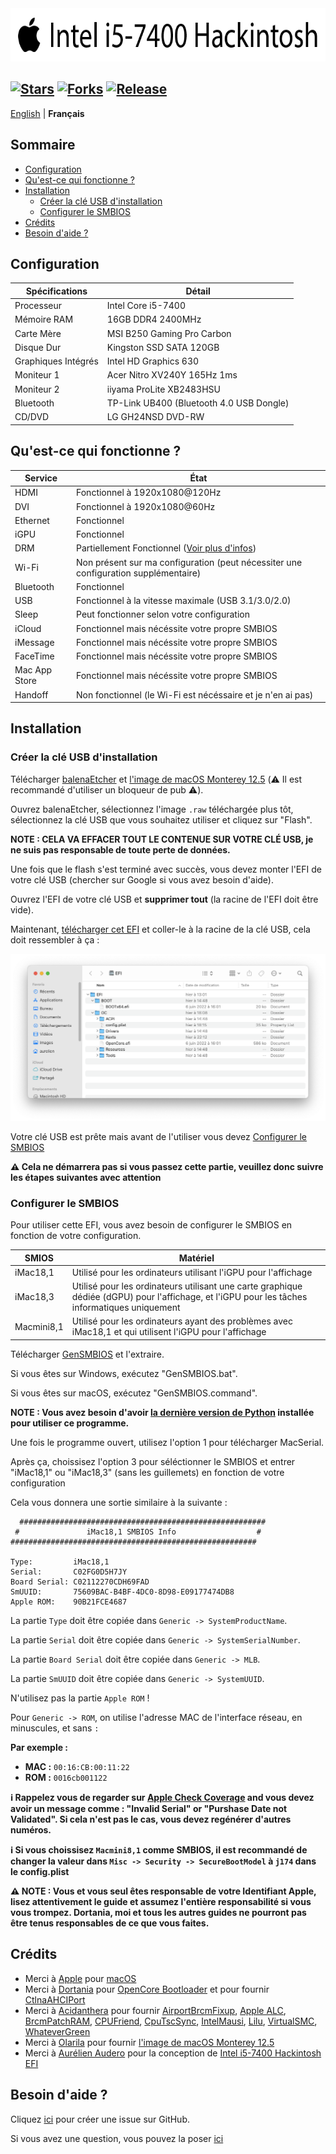 <img src="Images/Readme-Title.png" width="679" height="85"/>

[![Stars](https://img.shields.io/github/stars/AurelienAudero/Intel-i5-7400-Hackintosh-EFI?label=Stars)](https://github.com/AurelienAudero/Intel-i5-7400-Hackintosh-EFI/stargazers)
[![Forks](https://img.shields.io/github/forks/AurelienAudero/Intel-i5-7400-Hackintosh-EFI?label=Forks)](https://github.com/AurelienAudero/Intel-i5-7400-Hackintosh-EFI/network/members)
[![Release](https://img.shields.io/github/v/release/AurelienAudero/Intel-i5-7400-Hackintosh-EFI?label=Download)](https://github.com/AurelienAudero/Intel-i5-7400-Hackintosh-EFI/releases/latest)
-----

[English](README.md) | **Français**

## Sommaire

- [Configuration](#configuration)
- [Qu'est-ce qui fonctionne ?](#quest-ce-qui-fonctionne-)
- [Installation](#installation)
    - [Créer la clé USB d'installation](#créer-la-clé-usb-dinstallation) 
    - [Configurer le SMBIOS](#configurer-le-smbios)
- [Crédits](#crédits)
- [Besoin d'aide ?](#besoin-daide-)

## Configuration

| Spécifications | Détail |
| -------------- | ------ |
| Processeur | Intel Core i5-7400 |
| Mémoire RAM | 16GB DDR4 2400MHz |
| Carte Mère | MSI B250 Gaming Pro Carbon |
| Disque Dur | Kingston SSD SATA 120GB |
| Graphiques Intégrés | Intel HD Graphics 630 |
| Moniteur 1 | Acer Nitro XV240Y 165Hz 1ms |
| Moniteur 2 | iiyama ProLite XB2483HSU |
| Bluetooth | TP-Link UB400 (Bluetooth 4.0 USB Dongle) |
| CD/DVD | LG GH24NSD DVD-RW |

## Qu'est-ce qui fonctionne ?

| Service | État |
| ------- | ---- |
| HDMI | Fonctionnel à 1920x1080@120Hz |
| DVI | Fonctionnel à 1920x1080@60Hz |
| Ethernet | Fonctionnel |
| iGPU | Fonctionnel |
| DRM | Partiellement Fonctionnel ([Voir plus d'infos](https://github.com/AurelienAudero/Intel-i5-7400-Hackintosh-EFI/issues/5))
| Wi-Fi | Non présent sur ma configuration (peut nécessiter une configuration supplémentaire)|
| Bluetooth | Fonctionnel |
| USB | Fonctionnel à la vitesse maximale (USB 3.1/3.0/2.0) |
| Sleep | Peut fonctionner selon votre configuration |
| iCloud | Fonctionnel mais nécéssite votre propre SMBIOS |
| iMessage | Fonctionnel mais nécéssite votre propre SMBIOS |
| FaceTime | Fonctionnel mais nécéssite votre propre SMBIOS |
| Mac App Store | Fonctionnel mais nécéssite votre propre SMBIOS |
| Handoff | Non fonctionnel (le Wi-Fi est nécéssaire et je n'en ai pas) |

## Installation

### Créer la clé USB d'installation

Télécharger [balenaEtcher](https://www.balena.io/etcher/) et [l'image de macOS Monterey 12.5](https://www.mediafire.com/file/3a06ji4i9i3gs9d/Olarila+Monterey+12.5.raw/file) (⚠️ Il est recommandé d'utiliser un bloqueur de pub ⚠️).

Ouvrez balenaEtcher, sélectionnez l'image `.raw` téléchargée plus tôt, sélectionnez la clé USB que vous souhaitez utiliser et cliquez sur "Flash".

**NOTE : CELA VA EFFACER TOUT LE CONTENUE SUR VOTRE CLÉ USB, je ne suis pas responsable de toute perte de données.**

Une fois que le flash s'est terminé avec succès, vous devez monter l'EFI de votre clé USB (chercher sur Google si vous avez besoin d'aide).

Ouvrez l'EFI de votre clé USB et **supprimer tout** (la racine de l'EFI doit être vide).

Maintenant, [télécharger cet EFI](https://github.com/AurelienAudero/Intel-i5-7400-Hackintosh-EFI/releases/latest) et coller-le à la racine de la clé USB, cela doit ressembler à ça :

![EFI-directory-Screenshot](/Images/EFI-directory-Screenshot.png)

Votre clé USB est prête mais avant de l'utiliser vous devez [Configurer le SMBIOS](#configurer-le-smbios)

**⚠️ Cela ne démarrera pas si vous passez cette partie, veuillez donc suivre les étapes suivantes avec attention**

### Configurer le SMBIOS

Pour utiliser cette EFI, vous avez besoin de configurer le SMBIOS en fonction de votre configuration.

| SMIOS | Matériel |
| ----- | -------- |
| iMac18,1 | Utilisé pour les ordinateurs utilisant l'iGPU pour l'affichage |
| iMac18,3 | Utilisé pour les ordinateurs utilisant une carte graphique dédiée (dGPU) pour l'affichage, et l'iGPU pour les tâches informatiques uniquement |
| Macmini8,1 | Utilisé pour les ordinateurs ayant des problèmes avec iMac18,1 et qui utilisent l'iGPU pour l'affichage |

Télécharger [GenSMBIOS](https://github.com/corpnewt/GenSMBIOS/archive/refs/heads/master.zip) et l'extraire.

Si vous êtes sur Windows, exécutez "GenSMBIOS.bat".

Si vous êtes sur macOS, exécutez "GenSMBIOS.command".

**NOTE : Vous avez besoin d'avoir [la dernière version de Python](https://www.python.org/downloads/) installée pour utiliser ce programme.**

Une fois le programme ouvert, utilisez l'option 1 pour télécharger MacSerial.

Après ça, choissisez l'option 3 pour séléctionner le SMBIOS et entrer "iMac18,1" ou "iMac18,3" (sans les guillemets) en fonction de votre configuration

Cela vous donnera une sortie similaire à la suivante :

```
  #######################################################
 #               iMac18,1 SMBIOS Info                  #
#######################################################

Type:         iMac18,1
Serial:       C02FG0D5H7JY
Board Serial: C02112270CDH69FAD
SmUUID:       75609BAC-B4BF-4DC0-8D98-E09177474DB8
Apple ROM:    90B21FCE4687
```

La partie `Type` doit être copiée dans `Generic -> SystemProductName`.

La partie `Serial` doit être copiée dans `Generic -> SystemSerialNumber`.

La partie `Board Serial` doit être copiée dans `Generic -> MLB`.

La partie `SmUUID` doit être copiée dans `Generic -> SystemUUID`.

N'utilisez pas la partie `Apple ROM` !

Pour `Generic -> ROM`, on utilise l'adresse MAC de l'interface réseau, en minuscules, et sans `:`

**Par exemple :**
- **MAC :** `00:16:CB:00:11:22`
- **ROM :** `0016cb001122`

**ℹ️ Rappelez vous de regarder sur [Apple Check Coverage](https://checkcoverage.apple.com/) and vous devez avoir un message comme : "Invalid Serial" or "Purshase Date not Validated". Si cela n'est pas le cas, vous devez regénérer d'autres numéros.**

**ℹ️ Si vous choissisez `Macmini8,1` comme SMBIOS, il est recommandé de changer la valeur dans `Misc -> Security -> SecureBootModel` à `j174` dans le config.plist**

**⚠️ NOTE : Vous et vous seul êtes responsable de votre Identifiant Apple, lisez attentivement le guide et assumez l'entière responsabilité si vous vous trompez. Dortania, moi et tous les autres guides ne pourront pas être tenus responsables de ce que vous faites.**

## Crédits

- Merci à [Apple](https://apple.com) pour [macOS](https://www.apple.com/macos/)
- Merci à [Dortania](https://github.com/dortania) pour [OpenCore Bootloader](https://dortania.github.io/) et pour fournir [CtlnaAHCIPort](https://github.com/dortania/OpenCore-Install-Guide/blob/master/extra-files/CtlnaAHCIPort.kext.zip)
- Merci à [Acidanthera](https://github.com/acidanthera) pour fournir [AirportBrcmFixup](https://github.com/acidanthera/AirportBrcmFixup), [Apple ALC](https://github.com/acidanthera/AppleALC), [BrcmPatchRAM](https://github.com/acidanthera/BrcmPatchRAM/releases/tag/2.6.2), [CPUFriend](https://github.com/acidanthera/CPUFriend), [CpuTscSync](https://github.com/acidanthera/CpuTscSync), [IntelMausi](https://github.com/acidanthera/IntelMausi), [Lilu](https://github.com/acidanthera/Lilu), [VirtualSMC](https://github.com/acidanthera/VirtualSMC), [WhateverGreen](https://github.com/acidanthera/WhateverGreen)
- Merci à [Olarila](https://www.olarila.com) pour fournir [l'image de macOS Monterey 12.5](https://www.mediafire.com/file/3a06ji4i9i3gs9d/Olarila+Monterey+12.5.raw/file)
- Merci à [Aurélien Audero](https://github.com/AurelienAudero) pour la conception de [Intel i5-7400 Hackintosh EFI](https://github.com/AurelienAudero/Intel-i5-7400-Hackintosh-EFI)

## Besoin d'aide ?

Cliquez [ici](https://github.com/AurelienAudero/Intel-i5-7400-Hackintosh-EFI/issues/new/choose) pour créer une issue sur GitHub.

Si vous avez une question, vous pouvez la poser [ici](https://github.com/AurelienAudero/Intel-i5-7400-Hackintosh-EFI/issues/new/choose)
